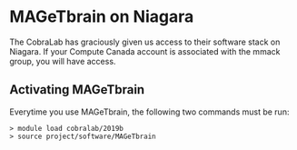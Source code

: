 # MAGeTbrain on Niagara
The CobraLab has graciously given us access to their software stack on Niagara. If your Compute Canada account is associated with the mmack group, you will have access. 
## Activating MAGeTbrain
Everytime you use MAGeTbrain, the following two commands must be run:

    > module load cobralab/2019b
    > source project/software/MAGeTbrain
    

<!--stackedit_data:
eyJoaXN0b3J5IjpbLTQ0MDEzNTc0XX0=
-->
